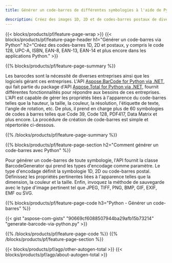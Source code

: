 ```yaml
---
title: Générer un code-barres de différentes symbologies à l'aide de Python 

description: Créez des images 1D, 2D et de codes-barres postaux de diverses symbologies, y compris 128 et QR en Python en utilisant quelques lignes de code 
---
```


{{< blocks/products/pf/feature-page-wrap >}}
{{< blocks/products/pf/feature-page-header h1="Générer un code-barres via Python" h2="Créez des codes-barres 1D, 2D et postaux, y compris le code 128, UPC-A, ISBN, EAN-8, EAN-13, EAN-14 et plus encore dans les applications Python." >}}

{{% blocks/products/pf/feature-page-summary %}}

Les barocdes sont la nécessité de diverses entreprises ainsi que les logiciels gérant ces entreprises. L'API [Aspose.BarCode for Python via .NET](https://products.aspose.com/barcode/python-net/), qui fait partie du package d'API [Aspose.Total for Python via .NET](https://products.aspose.com/total/python-net/), fournit différentes fonctionnalités pour répondre aux besoins de ces entreprises. L'API est capable de gérer les propriétés liées à l'apparence du code-barres telles que la hauteur, la taille, la couleur, la résolution, l'étiquette de texte, l'angle de rotation, etc. De plus, il prend en charge plus de 60 symbologies de codes à barres telles que Code 39, Code 128, PDF417, Data Matrix et plus encore. La procédure de création de code-barres est simple et répertoriée ci-dessous.

{{% /blocks/products/pf/feature-page-summary  %}}

{{% blocks/products/pf/feature-page-section  h2="Comment générer un code-barres avec Python" %}}

Pour générer un code-barres de toute symbologie, l'API fournit la classe BarcodeGenerator qui prend les types d'encodage comme paramètre. Le type d'encodage définit la symbologie 1D, 2D ou code-barres postal. Définissez les propriétés pertinentes liées à l'apparence telles que la dimension, la couleur et la taille. Enfin, invoquez la méthode de sauvegarde avec le type d'image pertinent tel que JPEG, TIFF, PNG, BMP, GIF, EXIF, EMF ou SVG.

{{% blocks/products/pf/feature-page-code h3="Python - Générer un code-barres" %}}

{{< gist "aspose-com-gists" "90669cf6088507944ba29afb15b73214" "generate-barcode-via-python.py" >}}

{{% /blocks/products/pf/feature-page-code  %}}
{{% /blocks/products/pf/feature-page-section %}}

{{< blocks/products/pf/agp/other-autogen-total >}}
{{< blocks/products/pf/agp/about-autogen-total >}}